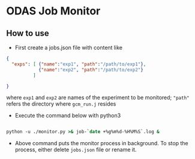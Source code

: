 # ODAS Job Monitor

## How to use

  - First create a jobs.json file with content like

```json
{
  "exps": [ {"name":"exp1", "path":"/path/to/exp1"},
            {"name":"exp2", "path":"/path/to/exp2"}
          ] 

}

``` 
where ```exp1``` and ```exp2``` are names of the experiment to be monitored; ```"path"``` refers the directory where ```gcm_run.j``` resides

  - Execute the command below with python3

```csh

python -u ./monitor.py >& job-`date +%g%m%d-%H%M%S`.log &

```

  - Above command puts the monitor process in background. To stop the process, either delete ```jobs.json``` file or rename it.

